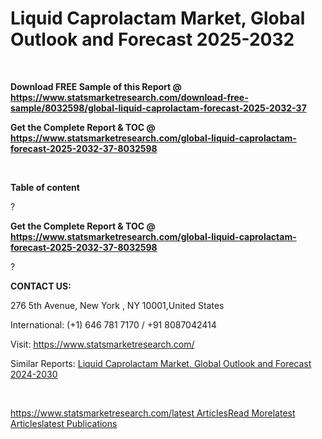 <h1>Liquid Caprolactam Market, Global Outlook and Forecast 2025-2032</h1><br/><p><strong>Download FREE Sample of this Report @ <a href="https://www.statsmarketresearch.com/download-free-sample/8032598/global-liquid-caprolactam-forecast-2025-2032-37">https://www.statsmarketresearch.com/download-free-sample/8032598/global-liquid-caprolactam-forecast-2025-2032-37</a></strong></p>
 
 
 
 <div><b>Get the Complete Report & TOC @ <a href="https://www.statsmarketresearch.com/global-liquid-caprolactam-forecast-2025-2032-37-8032598">https://www.statsmarketresearch.com/global-liquid-caprolactam-forecast-2025-2032-37-8032598</a></b></div>
 
 
 
 <p><br />
 
 <b>Table of content</b></p>
 
 
 
 <p>? </p>
 
 
 
 <div><b>Get the Complete Report & TOC @ <a href="https://www.statsmarketresearch.com/global-liquid-caprolactam-forecast-2025-2032-37-8032598">https://www.statsmarketresearch.com/global-liquid-caprolactam-forecast-2025-2032-37-8032598</a></b></div>
 
 
 
 <p>? </p>
 
 
 
 <p><b>CONTACT US:</b><br />
 
 276 5th Avenue, New York , NY 10001,United States<br />
 
 International: (+1) 646 781 7170 / +91 8087042414<br />
 
 Visit: <a href="https://www.statsmarketresearch.com/">https://www.statsmarketresearch.com/</a><br />
 
 Similar Reports: <a href="https://www.statsmarketresearch.com/global-liquid-caprolactam-forecast-2025-2032-37-8032598">Liquid Caprolactam Market, Global Outlook and Forecast 2024-2030</a><br />
 
 <br />
 
 <a href="https://gyeongbokgung.com">https://www.statsmarketresearch.com/</a><a href="https://hallyeomaritime.com">latest Articles</a><a href="https://jingwansa.com">Read More</a><a href="https://nguoiviet.jp/">latest Articles</a><a href="https://www.intelmarketresearch.com/">latest Publications</a></p>